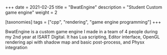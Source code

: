 +++
date = 2021-02-25
title = "BwatEngine"
description = "Student Custom game engine"
weight = 2

[taxonomies]
tags = ["cpp", "rendering", "game engine programming"]
+++

BwatEngine is a custom game engine I made in a team of 4 people during my 2nd year at ISART Digital.
It has Lua scripting, Editor interface, OpenGL rendering api with shadow map and basic post-process,
and Physx integration
